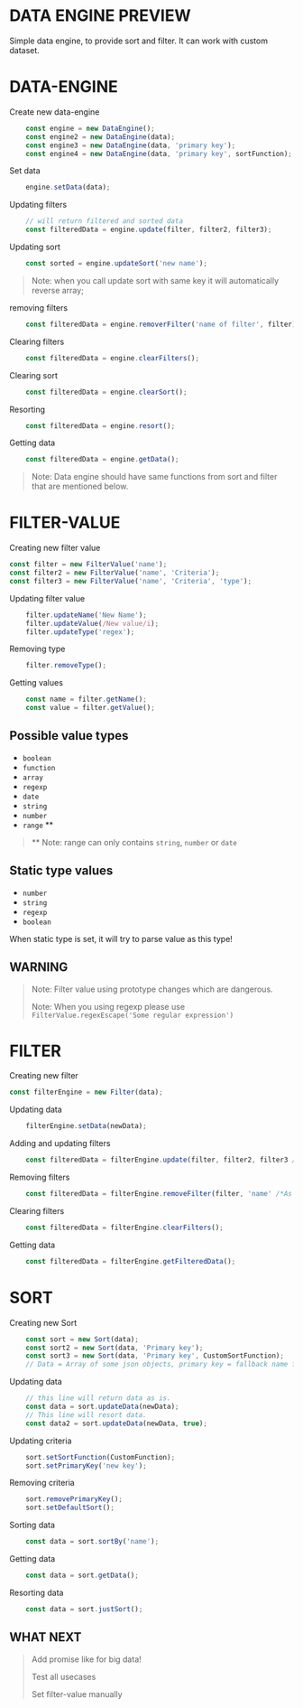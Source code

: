 # DATA ENGINE PREVIEW
 
Simple data engine, to provide sort and filter. It can work with custom dataset. 

# DATA-ENGINE

Create new data-engine
```javascript
    const engine = new DataEngine();
    const engine2 = new DataEngine(data);
    const engine3 = new DataEngine(data, 'primary key');
    const engine4 = new DataEngine(data, 'primary key', sortFunction);
```

Set data 
```javascript
    engine.setData(data);
```

Updating filters
```javascript 
    // will return filtered and sorted data
    const filteredData = engine.update(filter, filter2, filter3);
```

Updating sort
```javascript
    const sorted = engine.updateSort('new name');
```

> Note: when you call update sort with same key it will automatically reverse array;

removing filters
```javascript
    const filteredData = engine.removerFilter('name of filter', filter);
```

Clearing filters
```javascript
    const filteredData = engine.clearFilters();
```

Clearing sort
```javascript
    const filteredData = engine.clearSort();
```

Resorting
```javascript
    const filteredData = engine.resort();
```

Getting data
```javascript
    const filteredData = engine.getData();
```

> Note: Data engine should have same functions from sort and filter that are mentioned below.


# FILTER-VALUE 

Creating new filter value

```javascript
const filter = new FilterValue('name');
const filter2 = new FilterValue('name', 'Criteria');
const filter3 = new FilterValue('name', 'Criteria', 'type');
```

Updating filter value 
```javascript
    filter.updateName('New Name');
    filter.updateValue(/New value/i);
    filter.updateType('regex');
```

Removing type 
```javascript
    filter.removeType();
```

Getting values
``` javascript
    const name = filter.getName();
    const value = filter.getValue();
```

## Possible value types

* `boolean`
* `function`
* `array`
* `regexp`
* `date`
* `string`
* `number`
* `range` **

> ** Note: range can only contains `string`, `number` or `date`

## Static type values

* `number`
* `string`
* `regexp`
* `boolean`

When static type is set, it will try to parse value as this type!

## WARNING

> Note: Filter value using prototype changes which are dangerous.
> 
> Note: When you using regexp please use `FilterValue.regexEscape('Some regular expression')`


# FILTER

Creating new filter
``` javascript
const filterEngine = new Filter(data);
```

Updating data
```javascript
    filterEngine.setData(newData);
```

Adding and updating filters
```javascript 
    const filteredData = filterEngine.update(filter, filter2, filter3 /*Add as many as you need*/);
```

Removing filters
```javascript
    const filteredData = filterEngine.removeFilter(filter, 'name' /*As many as you need*/);
```

Clearing filters
```javascript
    const filteredData = filterEngine.clearFilters();
```

Getting data
```javascript
    const filteredData = filterEngine.getFilteredData();
```


# SORT

Creating new Sort
```javascript
    const sort = new Sort(data);
    const sort2 = new Sort(data, 'Primary key');
    const sort3 = new Sort(data, 'Primary key', CustomSortFunction);
    // Data = Array of some json objects, primary key = fallback name for sort when data of same key have same value, CustomSortFunction = Custom function which will be called when you call sortBy
```

Updating data
```javascript
    // this line will return data as is.
    const data = sort.updateData(newData);
    // This line will resort data.
    const data2 = sort.updateData(newData, true);
```

Updating criteria
```javascript
    sort.setSortFunction(CustomFunction);
    sort.setPrimaryKey('new key');
```

Removing criteria
```javascript
    sort.removePrimaryKey();
    sort.setDefaultSort();
```

Sorting data
```javascript
    const data = sort.sortBy('name');
```

Getting data 
```javascript
    const data = sort.getData();
```

Resorting data
```javascript
    const data = sort.justSort();
```


## WHAT NEXT

> Add promise like for big data!
> 
> Test all usecases
> 
> Set filter-value manually

